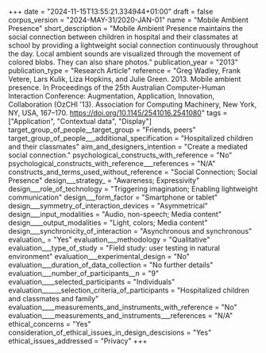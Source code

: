 +++
date = "2024-11-15T13:55:21.334944+01:00"
draft = false
corpus_version = "2024-MAY-31/2020-JAN-01"
name = "Mobile Ambient Presence"
short_description = "Mobile Ambient Presence maintains the social connection between children in hospital and their classmates at school by providing a lightweight social connection continuously throughout the day. Local ambient sounds are visualized through the movement of colored blobs. They can also share photos."
publication_year = "2013"
publication_type = "Research Article"
reference = "Greg Wadley, Frank Vetere, Lars Kulik, Liza Hopkins, and Julie Green. 2013. Mobile ambient presence. In Proceedings of the 25th Australian Computer-Human Interaction Conference: Augmentation, Application, Innovation, Collaboration (OzCHI '13). Association for Computing Machinery, New York, NY, USA, 167–170. https://doi.org/10.1145/2541016.2541080"
tags = ["Application", "Contextual data", "Display"]
target_group_of_people__target_group = "Friends, peers"
target_group_of_people___additional_specification = "Hospitalized children and their classmates"
aim_and_designers_intention = "Create a mediated social connection."
psychological_constructs_with_reference = "No"
psychological_constructs_with_reference___references = "N/A"
constructs_and_terms_used_without_reference = "Social Connection; Social Presence"
design___strategy_ = "Awareness; Expressivity"
design___role_of_technology = "Triggering imagination; Enabling lightweight communication"
design___form_factor = "Smartphone or tablet"
design___symmetry_of_interaction_devices = "Asymmetrical"
design___input_modalities = "Audio, non-speech; Media content"
design____output_modalities = "Light, colors; Media content"
design___synchronicity_of_interaction = "Asynchronous and synchronous"
evaluation_ = "Yes"
evaluation___methodology = "Qualitative"
evaluation___type_of_study = "Field study: user testing in natural environment"
evaluation___experimental_design = "No"
evaluation___duration_of_data_collection = "No further details"
evaluation___number_of_participants__n = "9"
evaluation____selected_participants = "Individuals"
evaluation______selection_criteria_of_participants = "Hospitalized children and classmates and family"
evaluation____measurements_and_instruments_with_reference = "No"
evaluation____measurements_and_instruments___references = "N/A"
ethical_concerns = "Yes"
consideration_of_ethical_issues_in_design_descisions = "Yes"
ethical_issues_addressed = "Privacy"
+++
